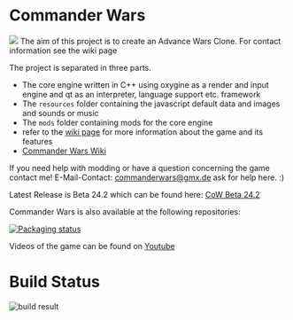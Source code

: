 # Commander Wars
![](https://i.redd.it/61mcwen38mw51.png)
The aim of this project is to create an Advance Wars Clone. 
For contact information see the wiki page

The project is separated in three parts.
* The core engine written in C++ using oxygine as a render and input engine and qt as an interpreter, language support etc. framework
* The `resources` folder containing the javascript default data and images and sounds or music
* The `mods` folder containing mods for the core engine
* refer to the [wiki page](https://github.com/Robosturm/Commander_Wars/wiki) for more information about the game and its features
* [Commander Wars Wiki](https://www.commanderwars.com/mediawiki/Main_Page/)

If you need help with modding or have a question concerning the game contact me!
E-Mail-Contact: commanderwars@gmx.de ask for help here. :)

Latest Release is Beta 24.2 which can be found here: [CoW Beta 24.2](https://github.com/Robosturm/Commander_Wars/releases/tag/Beta_24_2)

Commander Wars is also available at the following repositories:

[![Packaging status](https://repology.org/badge/vertical-allrepos/commander-wars.svg)](https://repology.org/project/commander-wars/versions)

Videos of the game can be found on [Youtube](https://www.youtube.com/user/Robosturm)

# Build Status
![build result](https://github.com/Robosturm/Commander_Wars/actions/workflows/main.yml/badge.svg)
